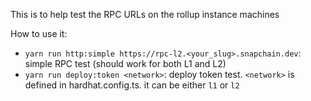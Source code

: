 This is to help test the RPC URLs on the rollup instance machines

How to use it:

- `yarn run http:simple https://rpc-l2.<your_slug>.snapchain.dev`: simple RPC test (should work for both L1 and L2)
- `yarn run deploy:token <network>`: deploy token test. `<network>` is defined in hardhat.config.ts. it can be either `l1` or `l2`
